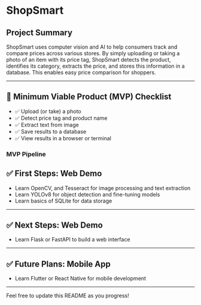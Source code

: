# ShopSmart

## Project Summary

ShopSmart uses computer vision and AI to help consumers track and compare prices across various stores. By simply uploading or taking a photo of an item with its price tag, ShopSmart detects the product, identifies its category, extracts the price, and stores this information in a database. This enables easy price comparison for shoppers.

---

## 🎯 Minimum Viable Product (MVP) Checklist

- ✅ Upload (or take) a photo
- ✅ Detect price tag and product name
- ✅ Extract text from image
- ✅ Save results to a database
- ✅ View results in a browser or terminal

### MVP Pipeline

## ✅ First Steps: Web Demo

- Learn OpenCV, and Tesseract for image processing and text extraction
- Learn YOLOv8 for object detection and fine-tuning models
- Learn basics of SQLite for data storage

---

## ✅ Next Steps: Web Demo

- Learn Flask or FastAPI to build a web interface

---

## ✅ Future Plans: Mobile App

- Learn Flutter or React Native for mobile development

---

Feel free to update this README as you progress!
